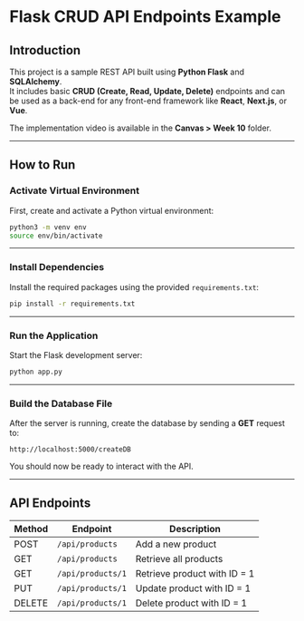# Flask CRUD API Endpoints Example

## Introduction

This project is a sample REST API built using **Python Flask** and **SQLAlchemy**.  
It includes basic **CRUD (Create, Read, Update, Delete)** endpoints and can be used as a back-end for any front-end framework like **React**, **Next.js**, or **Vue**.

The implementation video is available in the **Canvas > Week 10** folder.

---

## How to Run

### Activate Virtual Environment

First, create and activate a Python virtual environment:

```bash
python3 -m venv env
source env/bin/activate
```

---

### Install Dependencies

Install the required packages using the provided `requirements.txt`:

```bash
pip install -r requirements.txt
```

---

### Run the Application

Start the Flask development server:

```bash
python app.py
```

---

### Build the Database File

After the server is running, create the database by sending a **GET** request to:

```
http://localhost:5000/createDB
```

You should now be ready to interact with the API.

---

## API Endpoints

| Method | Endpoint              | Description                     |
|--------|-----------------------|---------------------------------|
| POST   | `/api/products`       | Add a new product               |
| GET    | `/api/products`       | Retrieve all products           |
| GET    | `/api/products/1`     | Retrieve product with ID = 1    |
| PUT    | `/api/products/1`     | Update product with ID = 1      |
| DELETE | `/api/products/1`     | Delete product with ID = 1      |
